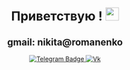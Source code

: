 
<div id="header" align="center">
    <h1>
      Приветствую !
      <img src="https://media.giphy.com/media/hvRJCLFzcasrR4ia7z/giphy.gif" width="30px"/>
    </h1>
    <h2>
      gmail: nikita@romanenko
    </h2>
    <div id="badges">
      <a href="https://t.me/junior_romanenko/">
        <img src="https://img.shields.io/badge/Telegram-blue?logo=telegram&logoColor=white" alt="Telegram Badge"/>
      </a>
      <a href="https://vk.com/gamblerkit">
        <img src="https://img.shields.io/badge/Vk-blue?logo=vkontaktem&logoColor=white" alt="Vk"/>
      </a>
    </div>
</div>


<!--
**juniorromanenko/juniorromanenko** is a ✨ _special_ ✨ repository because its `README.md` (this file) appears on your GitHub profile.

Here are some ideas to get you started:

- 🔭 I’m currently working on ...
- 🌱 I’m currently learning ...
- 👯 I’m looking to collaborate on ...
- 🤔 I’m looking for help with ...
- 💬 Ask me about ...
- 📫 How to reach me: ...
- 😄 Pronouns: ...
- ⚡ Fun fact: ...
-->
